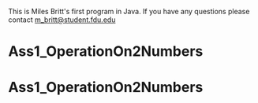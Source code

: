 This is Miles Britt's first program in Java.
If you have any questions please contact m_britt@student.fdu.edu
# Ass1_OperationOn2Numbers
# Ass1_OperationOn2Numbers
